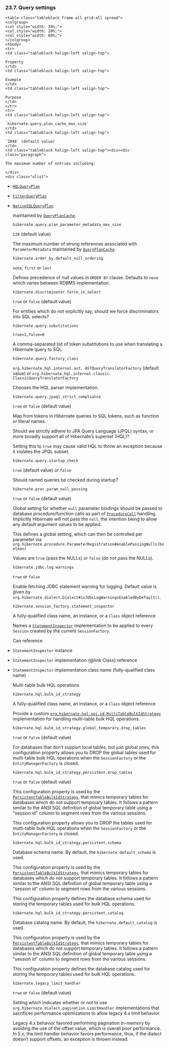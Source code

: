  ### 23.7. Query settings

    <table class="tableblock frame-all grid-all spread">
    <colgroup>
    <col style="width: 20%;">
    <col style="width: 20%;">
    <col style="width: 60%;">
    </colgroup>
    <tbody>
    <tr>
    <td class="tableblock halign-left valign-top">

    Property
    </td>
    <td class="tableblock halign-left valign-top">

    Example
    </td>
    <td class="tableblock halign-left valign-top">

    Purpose
    </td>
    </tr>
    <tr>
    <td class="tableblock halign-left valign-top">

    `hibernate.query.plan_cache_max_size`
    </td>
    <td class="tableblock halign-left valign-top">

    `2048` (default value)
    </td>
    <td class="tableblock halign-left valign-top"><div><div class="paragraph">

    The maximum number of entries including:

    </div>
    <div class="ulist">

*   [`HQLQueryPlan`](https://docs.jboss.org/hibernate/orm/5.2/javadocs/org/hibernate/engine/query/spi/HQLQueryPlan.html)
*   [`FilterQueryPlan`](https://docs.jboss.org/hibernate/orm/5.2/javadocs/org/hibernate/engine/query/spi/FilterQueryPlan.html)
*   [`NativeSQLQueryPlan`](https://docs.jboss.org/hibernate/orm/5.2/javadocs/org/hibernate/engine/query/spi/NativeSQLQueryPlan.html)
    </div>
    <div class="paragraph">

    maintained by [`QueryPlanCache`](https://docs.jboss.org/hibernate/orm/5.2/javadocs/org/hibernate/engine/query/spi/QueryPlanCache.html).

    </div></div></td>
    </tr>
    <tr>
    <td class="tableblock halign-left valign-top">

    `hibernate.query.plan_parameter_metadata_max_size`
    </td>
    <td class="tableblock halign-left valign-top">

    `128` (default value)
    </td>
    <td class="tableblock halign-left valign-top">

    The maximum number of strong references associated with `ParameterMetadata` maintained by [`QueryPlanCache`](https://docs.jboss.org/hibernate/orm/5.2/javadocs/org/hibernate/engine/query/spi/QueryPlanCache.html).
    </td>
    </tr>
    <tr>
    <td class="tableblock halign-left valign-top">

    `hibernate.order_by.default_null_ordering`
    </td>
    <td class="tableblock halign-left valign-top">

    `none`, `first` or `last`
    </td>
    <td class="tableblock halign-left valign-top">

    Defines precedence of null values in `ORDER BY` clause. Defaults to `none` which varies between RDBMS implementation.
    </td>
    </tr>
    <tr>
    <td class="tableblock halign-left valign-top">

    `hibernate.discriminator.force_in_select`
    </td>
    <td class="tableblock halign-left valign-top">

    `true` or `false` (default value)
    </td>
    <td class="tableblock halign-left valign-top">

    For entities which do not explicitly say, should we force discriminators into SQL selects?
    </td>
    </tr>
    <tr>
    <td class="tableblock halign-left valign-top">

    `hibernate.query.substitutions`
    </td>
    <td class="tableblock halign-left valign-top">

    `true=1,false=0`
    </td>
    <td class="tableblock halign-left valign-top">

    A comma-separated list of token substitutions to use when translating a Hibernate query to SQL.
    </td>
    </tr>
    <tr>
    <td class="tableblock halign-left valign-top">

    `hibernate.query.factory_class`
    </td>
    <td class="tableblock halign-left valign-top">

    `org.hibernate.hql.internal.ast.
    ASTQueryTranslatorFactory` (default value) or `org.hibernate.hql.internal.classic.
    ClassicQueryTranslatorFactory`
    </td>
    <td class="tableblock halign-left valign-top">

    Chooses the HQL parser implementation.
    </td>
    </tr>
    <tr>
    <td class="tableblock halign-left valign-top">

    `hibernate.query.jpaql_strict_compliance`
    </td>
    <td class="tableblock halign-left valign-top">

    `true` or `false` (default value)
    </td>
    <td class="tableblock halign-left valign-top">

    Map from tokens in Hibernate queries to SQL tokens, such as function or literal names.

    Should we strictly adhere to JPA Query Language (JPQL) syntax, or more broadly support all of Hibernate&#8217;s superset (HQL)?

    Setting this to `true` may cause valid HQL to throw an exception because it violates the JPQL subset.
    </td>
    </tr>
    <tr>
    <td class="tableblock halign-left valign-top">

    `hibernate.query.startup_check`
    </td>
    <td class="tableblock halign-left valign-top">

    `true` (default value) or `false`
    </td>
    <td class="tableblock halign-left valign-top">

    Should named queries be checked during startup?
    </td>
    </tr>
    <tr>
    <td class="tableblock halign-left valign-top">

    `hibernate.proc.param_null_passing`
    </td>
    <td class="tableblock halign-left valign-top">

    `true` or `false` (default value)
    </td>
    <td class="tableblock halign-left valign-top">

    Global setting for whether `null` parameter bindings should be passed to database procedure/function calls as part of [`ProcedureCall`](https://docs.jboss.org/hibernate/orm/5.2/javadocs/org/hibernate/procedure/ProcedureCall.html) handling.
    Implicitly Hibernate will not pass the `null`, the intention being to allow any default argument values to be applied.

    This defines a global setting, which can then be controlled per parameter via `org.hibernate.procedure.ParameterRegistration#enablePassingNulls(boolean)`

    Values are `true` (pass the NULLs) or `false` (do not pass the NULLs).
    </td>
    </tr>
    <tr>
    <td class="tableblock halign-left valign-top">

    `hibernate.jdbc.log.warnings`
    </td>
    <td class="tableblock halign-left valign-top">

    `true` or `false`
    </td>
    <td class="tableblock halign-left valign-top">

    Enable fetching JDBC statement warning for logging. Default value is given by `org.hibernate.dialect.Dialect#isJdbcLogWarningsEnabledByDefault()`.
    </td>
    </tr>
    <tr>
    <td class="tableblock halign-left valign-top">

    `hibernate.session_factory.statement_inspector`
    </td>
    <td class="tableblock halign-left valign-top">

    A fully-qualified class name, an instance, or a `Class` object reference
    </td>
    <td class="tableblock halign-left valign-top"><div><div class="paragraph">

    Names a [`StatementInspector`](https://docs.jboss.org/hibernate/orm/5.2/javadocs/org/hibernate/resource/jdbc/spi/StatementInspector.html) implementation to be applied to every `Session` created by the current `SessionFactory`.

    </div>
    <div class="paragraph">

    Can reference

    </div>
    <div class="ulist">

*   `StatementInspector` instance
*   `StatementInspector` implementation {@link Class} reference
*   `StatementInspector` implementation class name (fully-qualified class name)
    </div></div></td>
    </tr>
    <tr>
    <td class="tableblock halign-left valign-top" colspan="3">

    Multi-table bulk HQL operations
    </td>
    </tr>
    <tr>
    <td class="tableblock halign-left valign-top">

    `hibernate.hql.bulk_id_strategy`
    </td>
    <td class="tableblock halign-left valign-top">

    A fully-qualified class name, an instance, or a `Class` object reference
    </td>
    <td class="tableblock halign-left valign-top">

    Provide a custom [`org.hibernate.hql.spi.id.MultiTableBulkIdStrategy`](https://docs.jboss.org/hibernate/orm/5.2/javadocs/org/hibernate/hql/spi/id/MultiTableBulkIdStrategy.html) implementation for handling multi-table bulk HQL operations.
    </td>
    </tr>
    <tr>
    <td class="tableblock halign-left valign-top">

    `hibernate.hql.bulk_id_strategy.global_temporary.drop_tables`
    </td>
    <td class="tableblock halign-left valign-top">

    `true` or `false` (default value)
    </td>
    <td class="tableblock halign-left valign-top">

    For databases that don&#8217;t support local tables, but just global ones, this configuration property allows you to DROP the global tables used for multi-table bulk HQL operations when the `SessionFactory` or the `EntityManagerFactory` is closed.
    </td>
    </tr>
    <tr>
    <td class="tableblock halign-left valign-top">

    `hibernate.hql.bulk_id_strategy.persistent.drop_tables`
    </td>
    <td class="tableblock halign-left valign-top">

    `true` or `false` (default value)
    </td>
    <td class="tableblock halign-left valign-top">

    This configuration property is used by the [`PersistentTableBulkIdStrategy`](https://docs.jboss.org/hibernate/orm/5.2/javadocs/org/hibernate/hql/spi/id/persistent/PersistentTableBulkIdStrategy.html), that mimics temporary tables for databases which do not support temporary tables.
    It follows a pattern similar to the ANSI SQL definition of global temporary table using a "session id" column to segment rows from the various sessions.

    This configuration property allows you to DROP the tables used for multi-table bulk HQL operations when the `SessionFactory` or the `EntityManagerFactory` is closed.
    </td>
    </tr>
    <tr>
    <td class="tableblock halign-left valign-top">

    `hibernate.hql.bulk_id_strategy.persistent.schema`
    </td>
    <td class="tableblock halign-left valign-top">

    Database schema name. By default, the `hibernate.default_schema` is used.
    </td>
    <td class="tableblock halign-left valign-top">

    This configuration property is used by the [`PersistentTableBulkIdStrategy`](https://docs.jboss.org/hibernate/orm/5.2/javadocs/org/hibernate/hql/spi/id/persistent/PersistentTableBulkIdStrategy.html), that mimics temporary tables for databases which do not support temporary tables.
    It follows a pattern similar to the ANSI SQL definition of global temporary table using a "session id" column to segment rows from the various sessions.

    This configuration property defines the database schema used for storing the temporary tables used for bulk HQL operations.
    </td>
    </tr>
    <tr>
    <td class="tableblock halign-left valign-top">

    `hibernate.hql.bulk_id_strategy.persistent.catalog`
    </td>
    <td class="tableblock halign-left valign-top">

    Database catalog name. By default, the `hibernate.default_catalog` is used.
    </td>
    <td class="tableblock halign-left valign-top">

    This configuration property is used by the [`PersistentTableBulkIdStrategy`](https://docs.jboss.org/hibernate/orm/5.2/javadocs/org/hibernate/hql/spi/id/persistent/PersistentTableBulkIdStrategy.html), that mimics temporary tables for databases which do not support temporary tables.
    It follows a pattern similar to the ANSI SQL definition of global temporary table using a "session id" column to segment rows from the various sessions.

    This configuration property defines the database catalog used for storing the temporary tables used for bulk HQL operations.
    </td>
    </tr>
    <tr>
    <td class="tableblock halign-left valign-top">

    `hibernate.legacy_limit_handler`
    </td>
    <td class="tableblock halign-left valign-top">

    `true` or `false` (default value)
    </td>
    <td class="tableblock halign-left valign-top">

    Setting which indicates whether or not to use `org.hibernate.dialect.pagination.LimitHandler`
    implementations that sacrifices performance optimizations to allow legacy 4.x limit behavior.

    Legacy 4.x behavior favored performing pagination in-memory by avoiding the use of the offset value, which is overall poor performance.
    In 5.x, the limit handler behavior favors performance, thus, if the dialect doesn&#8217;t support offsets, an exception is thrown instead.
    </td>
    </tr>
    </tbody>
    </table>
    </div>
    <div class="sect2">